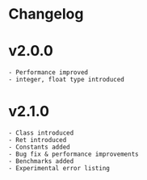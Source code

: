 # Changelog

# v2.0.0
    - Performance improved
    - integer, float type introduced
# v2.1.0
    - Class introduced
    - Ret introduced
    - Constants added
    - Bug fix & performance improvements
    - Benchmarks added
    - Experimental error listing